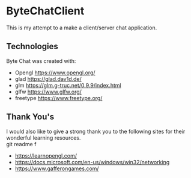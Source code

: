 # ByteChatClient
This is my attempt to a make a client/server chat application.

## Technologies
Byte Chat was created with:
* Opengl                    https://www.opengl.org/
* glad                      https://glad.dav1d.de/
* glm                       https://glm.g-truc.net/0.9.9/index.html
* glfw                      https://www.glfw.org/
* freetype                  https://www.freetype.org/

## Thank You's
I would also like to give a strong thank you to the following sites for their wonderful learning resources.<br>git readme f
* https://learnopengl.com/
* https://docs.microsoft.com/en-us/windows/win32/networking
* https://www.gafferongames.com/
